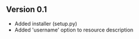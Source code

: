 Version 0.1
----------------------------------------------------------------------

* Added installer (setup.py)
* Added 'username' option to resource description
